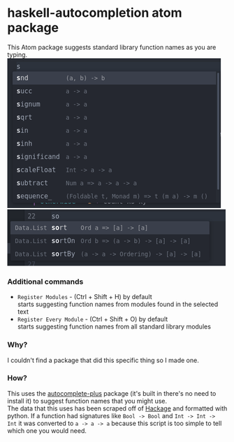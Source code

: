 # haskell-autocompletion atom package

This Atom package suggests standard library function names as you are typing.
![example with s and Data.List](https://github.com/justinas2314/atom-haskell-plugin/blob/a42eca83463a499370c37e240b5ba41ba5fae2cf/readme%20images/s.png)
![example with so and Data.List](https://github.com/justinas2314/atom-haskell-plugin/blob/a42eca83463a499370c37e240b5ba41ba5fae2cf/readme%20images/so.png)
### Additional commands  
* `Register Modules` - (Ctrl + Shift + H) by default  
starts suggesting function names from modules found in the selected text
* `Register Every Module` -  (Ctrl + Shift + O) by default  
starts suggesting function names from all standard library modules
### Why?
I couldn't find a package that did this specific thing so I made one.
### How?
This uses the [autocomplete-plus](https://atom.io/packages/autocomplete-plus) package (it's built in there's no need to install it) to suggest function names that you might use.  
The data that this uses has been scraped off of [Hackage](https://hackage.haskell.org/package/base-4.15.0.0) and formatted with python. If a function had signatures like `Bool -> Bool` and `Int -> Int -> Int` it was converted to `a -> a -> a` because this script is too simple to tell which one you would need. 
